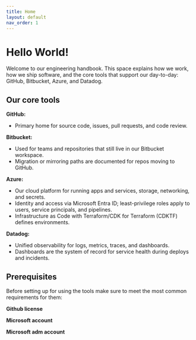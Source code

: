 ```yaml
---
title: Home
layout: default
nav_order: 1
---
```


# Hello World!

Welcome to our engineering handbook. This space explains how we work, how we ship software, and the core tools that support our day-to-day: GitHub, Bitbucket, Azure, and Datadog.

## Our core tools

**GitHub:** 
- Primary home for source code, issues, pull requests, and code review.

**Bitbucket:**
- Used for teams and repositories that still live in our Bitbucket workspace.
- Migration or mirroring paths are documented for repos moving to GitHub.

**Azure:**
- Our cloud platform for running apps and services, storage, networking, and secrets.
- Identity and access via Microsoft Entra ID; least-privilege roles apply to users, service principals, and pipelines.
- Infrastructure as Code with Terraform/CDK for Terraform (CDKTF) defines environments.

**Datadog:**
- Unified observability for logs, metrics, traces, and dashboards.
- Dashboards are the system of record for service health during deploys and incidents.

## Prerequisites

Before setting up for using the tools make sure to meet the most common requirements for them:

**Github license**

**Microsoft account**

**Microsoft adm account**
